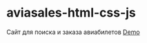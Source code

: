 # aviasales-html-css-js
Сайт для поиска и заказа авиабилетов
[Demo](https://alvar91.github.io/aviasales-html-css-js/)
